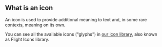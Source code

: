## What is an icon

An icon is used to provide additional meaning to text and, in some rare contexts, meaning on its own.


You can see all the available icons ("glyphs") in [our icon library](/icons/library), also known as Flight Icons library.